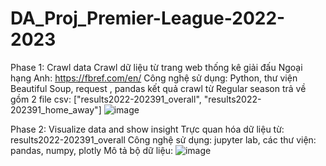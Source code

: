 # DA_Proj_Premier-League-2022-2023
Phase 1: Crawl data
  Crawl dữ liệu từ trang web thống kê giải đấu Ngoại hạng Anh: https://fbref.com/en/
  Công nghệ sử dụng: Python, thư viện Beautiful Soup, request , pandas
  kết quả crawl từ Regular season trả về gồm 2 file csv: ["results2022-202391_overall", "results2022-202391_home_away"]
  ![image](https://github.com/HaHuuLuong/DA_Proj_Premier-League-2022---2023/assets/92995259/82bb02b9-b390-4c69-a566-9cca9c9b8b02)

Phase 2: Visualize data and show insight
  Trực quan hóa dữ liệu từ: results2022-202391_overall
  Công nghệ sử dụng: jupyter lab, các thư viện: pandas, numpy, plotly
  Mô tả bộ dữ liệu:
  ![image](https://github.com/HaHuuLuong/DA_Proj_Premier-League-2022---2023/assets/92995259/632f33d1-57b2-4cab-a5f9-0311ddacc6d5)

